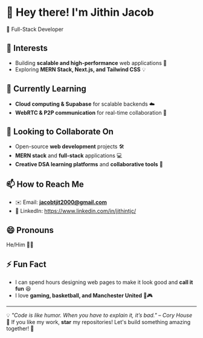 # 👋 Hey there! I'm Jithin Jacob 

🚀 Full-Stack Developer

## 👀 Interests
- Building **scalable and high-performance** web applications 🚀
- Exploring **MERN Stack, Next.js, and Tailwind CSS** 💡

## 🌱 Currently Learning
- **Cloud computing & Supabase** for scalable backends ☁️
- **WebRTC & P2P communication** for real-time collaboration 📡

## 💞️ Looking to Collaborate On
- Open-source **web development** projects 🛠️
- **MERN stack** and **full-stack** applications 💻
- **Creative DSA learning platforms** and **collaborative tools** 🤝

## 📫 How to Reach Me
- ✉️ Email: **jacobtjit2000@gmail.com**
- 💼 LinkedIn: https://www.linkedin.com/in/jithintjc/

## 😄 Pronouns
He/Him 👨‍💻

## ⚡ Fun Fact
- I can spend hours designing web pages to make it look good and **call it fun** 😆
- I love **gaming, basketball, and Manchester United**
💪🎮
---

💡 _"Code is like humor. When you have to explain it, it’s bad." – Cory House_  
🌟 If you like my work, **star** my repositories! Let's build something amazing together! 🚀
